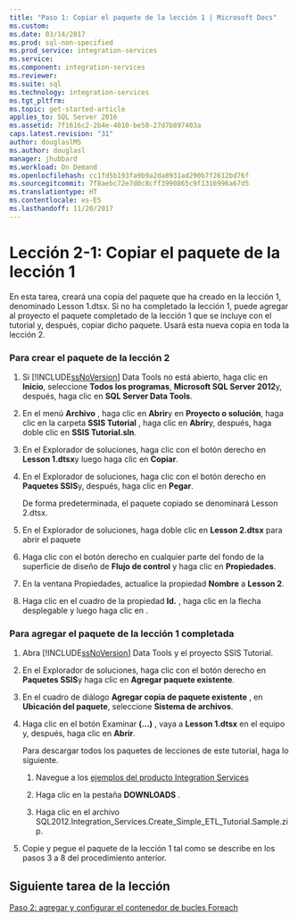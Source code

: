 ```yaml
---
title: "Paso 1: Copiar el paquete de la lección 1 | Microsoft Docs"
ms.custom: 
ms.date: 03/14/2017
ms.prod: sql-non-specified
ms.prod_service: integration-services
ms.service: 
ms.component: integration-services
ms.reviewer: 
ms.suite: sql
ms.technology: integration-services
ms.tgt_pltfrm: 
ms.topic: get-started-article
applies_to: SQL Server 2016
ms.assetid: 7f1616c2-2b4e-4010-be50-27d7b897403a
caps.latest.revision: "31"
author: douglaslMS
ms.author: douglasl
manager: jhubbard
ms.workload: On Demand
ms.openlocfilehash: cc1fd5b193fa9b9a2da8931ad290b7f2612bd76f
ms.sourcegitcommit: 7f8aebc72e7d0c8cff3990865c9f1316996a67d5
ms.translationtype: HT
ms.contentlocale: es-ES
ms.lasthandoff: 11/20/2017
---
```

# <a name="lesson-2-1---copying-the-lesson-1-package"></a>Lección 2-1: Copiar el paquete de la lección 1
En esta tarea, creará una copia del paquete que ha creado en la lección 1, denominado Lesson 1.dtsx. Si no ha completado la lección 1, puede agregar al proyecto el paquete completado de la lección 1 que se incluye con el tutorial y, después, copiar dicho paquete. Usará esta nueva copia en toda la lección 2.  
  
### <a name="to-create-the-lesson-2-package"></a>Para crear el paquete de la lección 2  
  
1.  Si [!INCLUDE[ssNoVersion](../includes/ssnoversion-md.md)] Data Tools no está abierto, haga clic en **Inicio**, seleccione **Todos los programas**, **Microsoft SQL Server 2012**y, después, haga clic en **SQL Server Data Tools**.  
  
2.  En el menú **Archivo** , haga clic en **Abrir**y en **Proyecto o solución**, haga clic en la carpeta **SSIS Tutorial** , haga clic en **Abrir**y, después, haga doble clic en **SSIS Tutorial.sln**.  
  
3.  En el Explorador de soluciones, haga clic con el botón derecho en **Lesson 1.dtsx**y luego haga clic en **Copiar**.  
  
4.  En el Explorador de soluciones, haga clic con el botón derecho en **Paquetes SSIS**y, después, haga clic en **Pegar**.  
  
    De forma predeterminada, el paquete copiado se denominará Lesson 2.dtsx.  
  
5.  En el Explorador de soluciones, haga doble clic en **Lesson 2.dtsx** para abrir el paquete  
  
6.  Haga clic con el botón derecho en cualquier parte del fondo de la superficie de diseño de **Flujo de control** y haga clic en **Propiedades**.  
  
7.  En la ventana Propiedades, actualice la propiedad **Nombre** a **Lesson 2**.  
  
8.  Haga clic en el cuadro de la propiedad **Id.** , haga clic en la flecha desplegable y luego haga clic en **<Generate New ID>**.  
  
### <a name="to-add-the-completed-lesson-1-package"></a>Para agregar el paquete de la lección 1 completada  
  
1.  Abra [!INCLUDE[ssNoVersion](../includes/ssnoversion-md.md)] Data Tools y el proyecto SSIS Tutorial.  
  
2.  En el Explorador de soluciones, haga clic con el botón derecho en **Paquetes SSIS**y haga clic en **Agregar paquete existente**.  
  
3.  En el cuadro de diálogo **Agregar copia de paquete existente** , en **Ubicación del paquete**, seleccione **Sistema de archivos**.  
  
4.  Haga clic en el botón Examinar **(…)** , vaya a **Lesson 1.dtsx** en el equipo y, después, haga clic en **Abrir**.  
  
    Para descargar todos los paquetes de lecciones de este tutorial, haga lo siguiente.  
  
    1.  Navegue a los [ejemplos del producto Integration Services](http://go.microsoft.com/fwlink/?LinkId=275027)  
  
    2.  Haga clic en la pestaña **DOWNLOADS** .  
  
    3.  Haga clic en el archivo SQL2012.Integration_Services.Create_Simple_ETL_Tutorial.Sample.zip.  
  
5.  Copie y pegue el paquete de la lección 1 tal como se describe en los pasos 3 a 8 del procedimiento anterior.  
  
## <a name="next-task-in-lesson"></a>Siguiente tarea de la lección  
[Paso 2: agregar y configurar el contenedor de bucles Foreach](../integration-services/lesson-2-2-adding-and-configuring-the-foreach-loop-container.md)  
  
